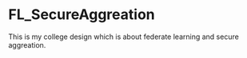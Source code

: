 # FL_SecureAggreation
This is my college design which is about federate learning and secure aggreation.
